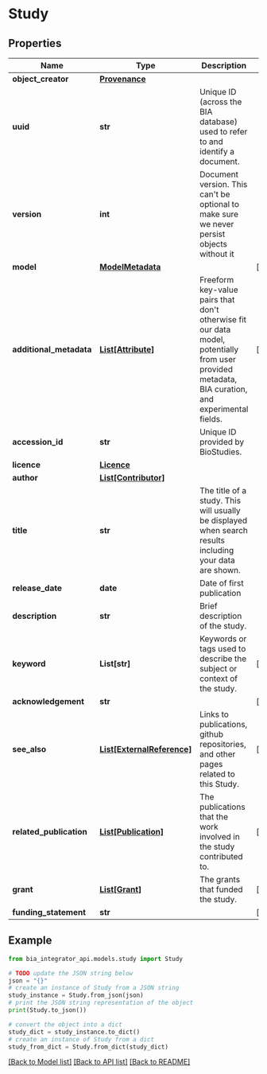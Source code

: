 # Study


## Properties

Name | Type | Description | Notes
------------ | ------------- | ------------- | -------------
**object_creator** | [**Provenance**](Provenance.md) |  | 
**uuid** | **str** | Unique ID (across the BIA database) used to refer to and identify a document. | 
**version** | **int** | Document version. This can&#39;t be optional to make sure we never persist objects without it | 
**model** | [**ModelMetadata**](ModelMetadata.md) |  | [optional] 
**additional_metadata** | [**List[Attribute]**](Attribute.md) | Freeform key-value pairs that don&#39;t otherwise fit our data model, potentially from user provided metadata, BIA curation, and experimental fields. | [optional] 
**accession_id** | **str** | Unique ID provided by BioStudies. | 
**licence** | [**Licence**](Licence.md) |  | 
**author** | [**List[Contributor]**](Contributor.md) |  | 
**title** | **str** | The title of a study. This will usually be displayed when search results including your data are shown. | 
**release_date** | **date** | Date of first publication | 
**description** | **str** | Brief description of the study. | 
**keyword** | **List[str]** | Keywords or tags used to describe the subject or context of the study. | [optional] 
**acknowledgement** | **str** |  | [optional] 
**see_also** | [**List[ExternalReference]**](ExternalReference.md) | Links to publications, github repositories, and other pages related to this Study. | [optional] 
**related_publication** | [**List[Publication]**](Publication.md) | The publications that the work involved in the study contributed to. | [optional] 
**grant** | [**List[Grant]**](Grant.md) | The grants that funded the study. | [optional] 
**funding_statement** | **str** |  | [optional] 

## Example

```python
from bia_integrator_api.models.study import Study

# TODO update the JSON string below
json = "{}"
# create an instance of Study from a JSON string
study_instance = Study.from_json(json)
# print the JSON string representation of the object
print(Study.to_json())

# convert the object into a dict
study_dict = study_instance.to_dict()
# create an instance of Study from a dict
study_from_dict = Study.from_dict(study_dict)
```
[[Back to Model list]](../README.md#documentation-for-models) [[Back to API list]](../README.md#documentation-for-api-endpoints) [[Back to README]](../README.md)



